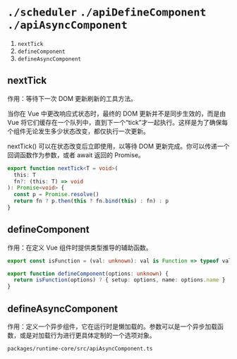 # `./scheduler` `./apiDefineComponent` `./apiAsyncComponent`

1. `nextTick`
2. `defineComponent`
3. `defineAsyncComponent`

## nextTick

作用：等待下一次 DOM 更新刷新的工具方法。

当你在 Vue 中更改响应式状态时，最终的 DOM 更新并不是同步生效的，而是由 Vue 将它们缓存在一个队列中，直到下一个“tick”才一起执行。这样是为了确保每个组件无论发生多少状态改变，都仅执行一次更新。

nextTick() 可以在状态改变后立即使用，以等待 DOM 更新完成。你可以传递一个回调函数作为参数，或者 await 返回的 Promise。

```ts
export function nextTick<T = void>(
  this: T
  fn?: (this: T) => void
): Promise<void> {
  const p = Promise.resolve()
  return fn ? p.then(this ? fn.bind(this) : fn) : p
}
```

## defineComponent

作用：在定义 Vue 组件时提供类型推导的辅助函数。

```ts
export const isFunction = (val: unknown): val is Function => typeof val === 'function'

export function defineComponent(options: unknown) {
  return isFunction(options) ? { setup: options, name: options.name } : options
}
```

## defineAsyncComponent

作用：定义一个异步组件，它在运行时是懒加载的。参数可以是一个异步加载函数，或是对加载行为进行更具体定制的一个选项对象。

`packages/runtime-core/src/apiAsyncComponent.ts`
